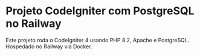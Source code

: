 # Projeto CodeIgniter com PostgreSQL no Railway

Este projeto roda o CodeIgniter 4 usando PHP 8.2, Apache e PostgreSQL.  
Hospedado no Railway via Docker.
